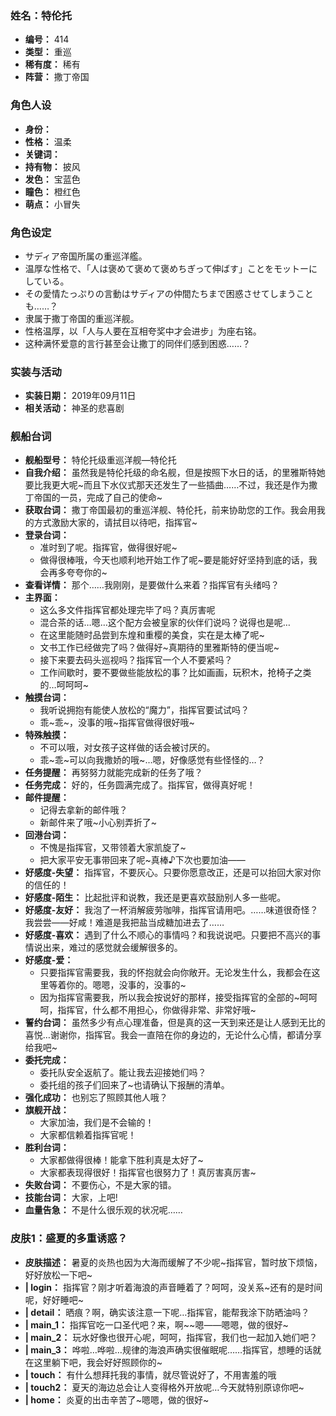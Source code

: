 ### 姓名：特伦托
* **编号：** 414
* **类型：** 重巡
* **稀有度：** 稀有
* **阵营：** 撒丁帝国


### 角色人设
* **身份：** 
* **性格：** 温柔
* **关键词：** 
* **持有物：** 披风
* **发色：** 宝蓝色
* **瞳色：** 橙红色
* **萌点：** 小冒失


### 角色设定
* サディア帝国所属の重巡洋艦。
* 温厚な性格で、「人は褒めて褒めて褒めちぎって伸ばす」ことをモットーにしている。
* その愛情たっぷりの言動はサディアの仲間たちまで困惑させてしまうことも……？
* 隶属于撒丁帝国的重巡洋舰。
* 性格温厚，以「人与人要在互相夸奖中才会进步」为座右铭。
* 这种满怀爱意的言行甚至会让撒丁的同伴们感到困惑……？


### 实装与活动
* **实装日期：** 2019年09月11日
* **相关活动：** 神圣的悲喜剧


### 舰船台词
* **舰船型号：** 特伦托级重巡洋舰—特伦托
* **自我介绍：** 虽然我是特伦托级的命名舰，但是按照下水日的话，的里雅斯特她要比我更大呢~而且下水仪式那天还发生了一些插曲……不过，我还是作为撒丁帝国的一员，完成了自己的使命~
* **获取台词：** 撒丁帝国最初的重巡洋舰、特伦托，前来协助您的工作。我会用我的方式激励大家的，请拭目以待吧，指挥官~
* **登录台词：**
  * 准时到了呢。指挥官，做得很好呢~
  * 做得很棒哦，今天也顺利地开始工作了呢~要是能好好坚持到底的话，我会再多夸夸你的~
* **查看详情：** 那个……我刚刚，是要做什么来着？指挥官有头绪吗？
* **主界面：**
  * 这么多文件指挥官都处理完毕了吗？真厉害呢
  * 混合茶的话…嗯…这个配方会被皇家的伙伴们说吗？说得也是呢…
  * 在这里能随时品尝到东煌和重樱的美食，实在是太棒了呢~
  * 文书工作已经做完了吗？做得好~真期待的里雅斯特的便当呢~
  * 接下来要去码头巡视吗？指挥官一个人不要紧吗？
  * 工作间歇时，要不要做些能放松的事？比如画画，玩积木，抢椅子之类的…呵呵呵~
* **触摸台词：**
  * 我听说拥抱有能使人放松的“魔力”，指挥官要试试吗？
  * 乖~乖~，没事的哦~指挥官做得很好哦~
* **特殊触摸：**
  * 不可以哦，对女孩子这样做的话会被讨厌的。
  * 乖~乖~可以向我撒娇的哦~…嗯，好像感觉有些怪怪的…？
* **任务提醒：** 再努努力就能完成新的任务了哦？
* **任务完成：** 好的，任务圆满完成了。指挥官，做得真好呢！
* **邮件提醒：**
  * 记得去拿新的邮件哦？
  * 新邮件来了哦~小心别弄折了~
* **回港台词：**
  * 不愧是指挥官，又带领着大家凯旋了~
  * 把大家平安无事带回来了呢~真棒♪下次也要加油——
* **好感度-失望：** 指挥官，不要灰心。只要你愿意改正，还是可以抬回大家对你的信任的！
* **好感度-陌生：** 比起批评和说教，我还是更喜欢鼓励别人多一些呢。
* **好感度-友好：** 我泡了一杯消解疲劳咖啡，指挥官请用吧。……味道很奇怪？我尝尝——好咸！难道是我把盐当成糖加进去了……
* **好感度-喜欢：** 遇到了什么不顺心的事情吗？和我说说吧。只要把不高兴的事情说出来，难过的感觉就会缓解很多的。
* **好感度-爱：**
  * 只要指挥官需要我，我的怀抱就会向你敞开。无论发生什么，我都会在这里等着你的。嗯嗯，没事的，没事的~
  * 因为指挥官需要我，所以我会按说好的那样，接受指挥官的全部的~呵呵呵，指挥官，什么都不用担心，你做得非常、非常好哦~
* **誓约台词：** 虽然多少有点心理准备，但是真的这一天到来还是让人感到无比的喜悦…谢谢你，指挥官。我会一直陪在你的身边的，无论什么心情，都请分享给我吧~
* **委托完成：**
  * 委托队安全返航了。能让我去迎接她们吗？
  * 委托组的孩子们回来了~也请确认下报酬的清单。
* **强化成功：** 也别忘了照顾其他人哦？
* **旗舰开战：**
  * 大家加油，我们是不会输的！
  * 大家都信赖着指挥官呢！
* **胜利台词：**
  * 大家都做得很棒！能拿下胜利真是太好了~
  * 大家都表现得很好！指挥官也很努力了！真厉害真厉害~
* **失败台词：** 不要伤心，不是大家的错。
* **技能台词：** 大家，上吧!
* **血量告急：** 不是什么很乐观的状况呢……


### 皮肤1：盛夏的多重诱惑？
* **皮肤描述：** 暑夏的炎热也因为大海而缓解了不少呢~指挥官，暂时放下烦恼，好好放松一下吧~
* **| login：** 指挥官？刚才听着海浪的声音睡着了？呵呵，没关系~还有的是时间呢，好好睡吧~
* **| detail：** 晒痕？啊，确实该注意一下呢…指挥官，能帮我涂下防晒油吗？
* **| main_1：** 指挥官吃一口圣代吧？来，啊~~嗯——嗯嗯，做的很好~
* **| main_2：** 玩水好像也很开心呢，呵呵，指挥官，我们也一起加入她们吧？
* **| main_3：** 哗啦…哗啦…规律的海浪声确实很催眠呢……指挥官，想睡的话就在这里躺下吧，我会好好照顾你的~
* **| touch：** 有什么想拜托我的事情，就尽管说好了，不用害羞的哦
* **| touch2：** 夏天的海边总会让人变得格外开放呢…今天就特别原谅你吧~
* **| home：** 炎夏的出击辛苦了~嗯嗯，做的很好~
